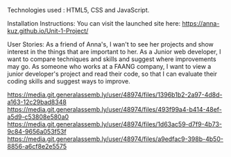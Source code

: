 Technologies used :
HTML5, CSS and JavaScript.


Installation Instructions:
You can visit the launched site here: https://anna-kuz.github.io/Unit-1-Project/


User Stories:
As a friend of Anna's, I wan't to see her projects and show interest in the things that are important to her.
As a Junior web developer, I want to compare techniques and skills and suggest where improvements may go.
As someone who works at a FAANG company, I want to view a junior developer's project and read their code, so that I can evaluate their coding skills and suggest ways to improve.



https://media.git.generalassemb.ly/user/48974/files/1396b1b2-2a97-4d8d-a163-12c29bad8348
https://media.git.generalassemb.ly/user/48974/files/493f99a4-b414-48ef-a5d9-c53808e580a0
https://media.git.generalassemb.ly/user/48974/files/1d63ac59-d7f9-4b73-9c84-9656a053f53f
https://media.git.generalassemb.ly/user/48974/files/a9edfac9-398b-4b50-8856-a6cf8e2e5575


